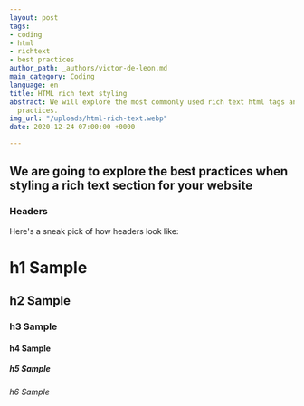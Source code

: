 ```yaml
---
layout: post
tags:
- coding
- html
- richtext
- best practices
author_path: _authors/victor-de-leon.md
main_category: Coding
language: en
title: HTML rich text styling
abstract: We will explore the most commonly used rich text html tags and best styling
  practices.
img_url: "/uploads/html-rich-text.webp"
date: 2020-12-24 07:00:00 +0000

---
```

## We are going to explore the best practices when styling a rich text section for your website

### Headers

Here's a sneak pick of how headers look like:

# h1 Sample

## h2 Sample

### h3 Sample

#### h4 Sample

##### h5 Sample

###### h6 Sample